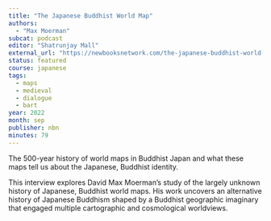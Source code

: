 ```yaml
---
title: "The Japanese Buddhist World Map"
authors:
  - "Max Moerman"
subcat: podcast
editor: "Shatrunjay Mall"
external_url: "https://newbooksnetwork.com/the-japanese-buddhist-world-map"
status: featured
course: japanese
tags:
  - maps
  - medieval
  - dialogue
  - bart
year: 2022
month: sep
publisher: nbn
minutes: 79
---
```


The 500-year history of world maps in Buddhist Japan and what these maps tell us about the Japanese, Buddhist identity.

This interview explores David Max Moerman’s study of the largely unknown history of Japanese, Buddhist world maps.
His work uncovers an alternative history of Japanese Buddhism shaped by a Buddhist geographic imaginary that engaged multiple cartographic and cosmological worldviews.
